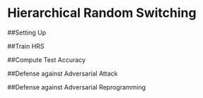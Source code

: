Hierarchical Random Switching
=============================

##Setting Up


##Train HRS

##Compute Test Accuracy

##Defense against Adversarial Attack

##Defense against Adversarial Reprogramming

